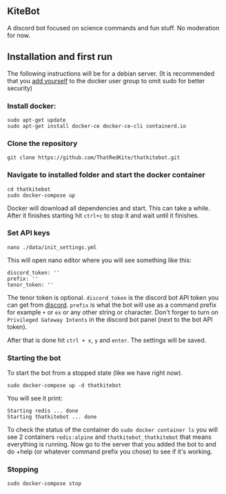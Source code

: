 ## KiteBot
A discord bot focused on science commands and fun stuff. No moderation for now.

## Installation and first run
The following instructions will be for a debian server.
(It is recommended that you [add yourself](https://docs.docker.com/engine/install/linux-postinstall/) to the docker user group to omit sudo for better security)
### Install docker:

```
sudo apt-get update
sudo apt-get install docker-ce docker-ce-cli containerd.io
```
### Clone the repository
```
git clone https://github.com/ThatRedKite/thatkitebot.git
```
### Navigate to installed folder and start the docker container

```
cd thatkitebot
sudo docker-compose up

```
Docker will download all dependencies and start. This can take a while.
After it finishes starting hit `ctrl+c` to stop it and wait until it finishes.

### Set API keys
```
nano ./data/init_settings.yml 
```
This will open nano editor where you will see something like this:
```
discord_token: ''
prefix: ''
tenor_token: ''
```
The tenor token is optional. `discord_token` is the discord bot API token you can get from [discord](https://discord.com/developers/). `prefix` is what the bot will use as a command prefix for example `+` or `ex` or any other string or character. Don't forger to turn on `Privileged Gateway Intents` in the discord bot panel (next to the bot API token).

After that is done hit `ctrl + x`, `y` and `enter`. The settings will be saved.

### Starting the bot 
To start the bot from a stopped state (like we have right now).
```
sudo docker-compose up -d thatkitebot
```
You will see it print:
```
Starting redis ... done
Starting thatkitebot ... done
```
To check the status of the container do `sudo docker container ls` you will see 2 containers `redis:alpine` and `thatkitebot_thatkitebot` that means everything is running.
Now go to the server that you added the bot to and do +help (or whatever command prefix you chose) to see if it's working.
### Stopping
```
sudo docker-compose stop
```
